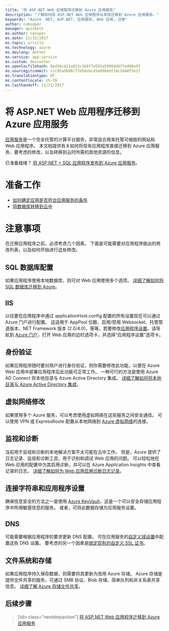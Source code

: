 ```yaml
---
title: "将 ASP.NET Web 应用程序迁移到 Azure 应用服务"
description: "了解如何将 ASP.NET Web 应用程序从本地迁移到 Azure 应用服务。"
keywords: "Azure .NET, ASP.NET, 应用服务, Web 应用, 迁移"
author: camsoper
manager: wpickett
ms.author: casoper
ms.date: 11/15/2017
ms.topic: article
ms.technology: azure
ms.devlang: dotnet
ms.service: app-service
ms.custom: devcenter
ms.openlocfilehash: 8ad1bcd11a823c1b6f7e592a5990dd6f7ed06e97
ms.sourcegitcommit: ccc95adb96cf7d56ebce5e09bedf10c2d48f5e1f
ms.translationtype: HT
ms.contentlocale: zh-CN
ms.lasthandoff: 11/21/2017
---
```

# <a name="migrate-an-aspnet-web-application-to-azure-app-service"></a>将 ASP.NET Web 应用程序迁移到 Azure 应用服务

[应用服务](https://docs.microsoft.com/azure/app-service/app-service-web-overview#why-use-web-apps)是一个完全托管的计算平台服务，非常适合用来托管可缩放的网站和 Web 应用程序。 本文档提供有关如何将现有应用程序直接迁移到 Azure 应用服务、要考虑的修改，以及转移到云时所需的其他资源的信息。

已准备就绪？ [将 ASP.NET + SQL 应用程序发布到 Azure 应用服务](https://go.microsoft.com/fwlink/?linkid=863214)。

# <a name="preparation"></a>准备工作   
* [如何确定应用是否符合应用服务的条件](https://azure.microsoft.com/downloads/migration-assistant/)
* [将数据库转移到云中](https://go.microsoft.com/fwlink/?linkid=863217)

# <a name="considerations"></a>注意事项
在迁移应用程序之前，必须考虑几个因素。 下面是可能需要对应用程序做出的修改列表，以及如何开始进行这些修改。

## <a name="sql-database-configuration"></a>SQL 数据库配置
如果应用程序使用本地数据库，则可对 Web 应用使用多个选项。 [详细了解如何将 SQL 数据库迁移到 Azure](https://go.microsoft.com/fwlink/?linkid=863217)。

## <a name="iis"></a>IIS
以往要在应用程序中通过 applicationHost.config 配置的所有设置现在可以通过 Azure 门户进行配置。 这适用于 AppPool 位数、启用/禁用 Websocket、托管管道版本、NET Framework 版本 (2.0/4.0)，等等。若要修改[应用程序设置](https://docs.microsoft.com/en-us/azure/app-service/web-sites-configure)，请导航到 [Azure 门户](https://portal.azure.com)，打开 Web 应用的边栏选项卡，并选择“应用程序设置”选项卡。

## <a name="authentication"></a>身份验证
如果应用程序随时要对用户进行身份验证，则你需要修改此功能，以便在 Azure Web 应用中部署应用程序后此功能可正常工作。 一种可行的方法是使用 Azure AD Connect 将本地目录与 Azure Active Directory 集成。 [详细了解如何将本地目录与 Azure Active Directory 集成](https://docs.microsoft.com/azure/active-directory/connect/active-directory-aadconnect)。

## <a name="virtual-network-modification"></a>虚拟网络修改
如果使用多个 Azure 服务，可以考虑使用虚拟网络在这些服务之间安全通信。 可以使用 VPN 或 ExpressRoute 配置从本地网络到 [Azure 虚拟网络](https://docs.microsoft.com/en-us/azure/app-service/web-sites-integrate-with-vnet)的连接。

## <a name="monitoring-and-diagnostics"></a>监视和诊断
当前用于监视和诊断的本地解决方案不太可能在云中工作。 但是，Azure 提供了日志记录、监视和诊断工具，用于识别和调试 Web 应用的问题。 可以轻松地在 Web 应用的配置中为其启用诊断，并可以在 Azure Application Insights 中查看记录的日志。 [详细了解如何为 Web 应用启用诊断日志记录](https://docs.microsoft.com/azure/app-service/web-sites-enable-diagnostic-log)。

## <a name="connection-strings-and-application-settings"></a>连接字符串和应用程序设置
确保信息安全的方法之一是使用 [Azure KeyVault](https://docs.microsoft.com/azure/key-vault/)，这是一个可以安全存储应用程序中所用敏感信息的服务。 或者，可将此数据存储为应用服务设置。

## <a name="dns"></a>DNS
可能需要根据应用程序的要求更新 DNS 配置。 可在应用服务的[自定义域设置](https://docs.microsoft.com/azure/app-service/app-service-web-tutorial-custom-domain)中配置这些 DNS 设置。 要考虑的另一个因素是[绑定现有的自定义 SSL 证书](https://docs.microsoft.com/en-us/azure/app-service/app-service-web-tutorial-custom-ssl)。

## <a name="file-system-and-storage"></a>文件系统和存储
如果应用程序持久保存数据，则需要将其更新为改用 Azure 存储。 Azure 存储是提供文件共享的服务，可通过 SMB 协议、Blob 存储、简单队列和非关系表共享信息。 [详细了解 Azure 存储文件共享](https://docs.microsoft.com/azure/storage/files/storage-files-introduction)。

## <a name="next-steps"></a>后续步骤

> [!div class="nextstepaction"]
> [将 ASP.NET Web 应用程序迁移到 Azure 应用服务](https://aka.ms/azure-webapp-migrate)
